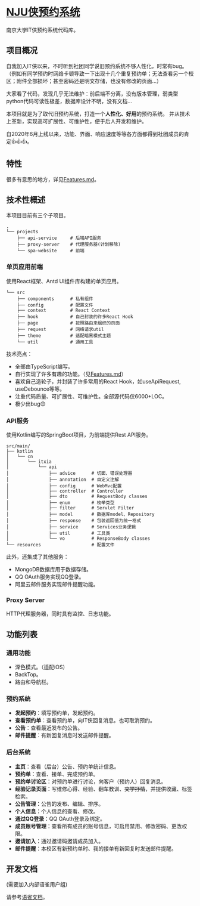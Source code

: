 # [NJU侠预约系统](https://nju.itxia.cn)

南京大学IT侠预约系统代码库。

## 项目概况

自我加入IT侠以来，不时听到社团同学说旧预约系统不够人性化，时常有bug。（例如有同学预约时网络卡顿导致一下出现十几个重复预约单；无法查看另一个校区；附件全部损坏；甚至密码还是明文存储，也没有修改的页面...）

大家看了代码，发现几乎无法维护：前后端不分离，没有版本管理，弱类型python代码可读性极差，数据库设计不明，没有文档...

本项目就是为了取代旧预约系统，打造一个**人性化、好用**的预约系统。
并从技术上革新，实现高可扩展性、可维护性，便于后人开发和维护。

自2020年6月上线以来，功能、界面、响应速度等等各方面都得到社团成员的肯定👍👍👍。

## 特性

很多有意思的地方，详见[Features.md](FEATURES.md)。

## 技术性概述
本项目目前有三个子项目。
```
.
└── projects
    ├── api-service     # 后端API服务
    ├── proxy-server    # 代理服务器(计划移除)
    └── spa-website     # 前端
```

### 单页应用前端

使用React框架、Antd UI组件库构建的单页应用。

```
└── src
    ├── components      # 私有组件
    ├── config          # 配置文件
    ├── context         # React Context
    ├── hook            # 自己封装的许多React Hook
    ├── page            # 按照路由来组织的页面
    ├── request         # 网络请求util
    ├── theme           # 适配暗黑模式主题
    └── util            # 通用工具
```

技术亮点：
- 全部由TypeScript编写。
- 自行实现了许多有趣的功能。（见[Features.md](FEATURES.md)）
- 喜欢自己造轮子，并封装了许多常用的React Hook，如useApiRequest, useDebounce等等。
- 注重代码质量、可扩展性、可维护性。全部源代码仅6000+LOC。
- 极少出bug😊

### API服务

使用Kotlin编写的SpringBoot项目，为前端提供Rest API服务。

```
src/main/
├── kotlin
│   └── cn
│       └── itxia
│           └── api
│               ├── advice      # 切面、错误处理器
│               ├── annotation  # 自定义注解
│               ├── config      # WebMvc配置
│               ├── controller  # Controller
│               ├── dto         # RequestBody classes
│               ├── enum        # 枚举类型
│               ├── filter      # Servlet Filter
│               ├── model       # 数据库model、Repository
│               ├── response    # 包装返回值为统一格式
│               ├── service     # Services业务逻辑
│               ├── util        # 工具类
│               └── vo          # ResponseBody classes
└── resources                   # 配置文件
```

此外，还集成了其他服务：
- MongoDB数据库用于数据存储。
- QQ OAuth服务实现QQ登录。
- 阿里云邮件服务实现邮件提醒功能。

### Proxy Server

HTTP代理服务器，同时具有监控、日志功能。

## 功能列表

### 通用功能
- 深色模式。（适配iOS）
- BackTop。
- 路由和导航栏。

### 预约系统

- **发起预约**：填写预约单，发起预约。
- **查看预约单**：查看预约单，向IT侠回复消息。也可取消预约。
- **公告**：查看最近发布的公告。
- **邮件提醒**：有新回复消息时发送邮件提醒。

### 后台系统

- **主页**：查看（后台）公告、预约单统计信息。
- **预约单**：查看、接单、完成预约单。
- **预约单讨论区**：对预约单进行讨论，向客户（预约人）回复消息。
- **经验记录页面**：写维修心得、经验、翻车教训、~~文学抒情~~，并提供收藏、标签检索。
- **公告管理**：公告的发布、编辑、排序。
- **个人信息**：个人信息的查看、修改。
- **通过QQ登录**：QQ OAuth登录及绑定。
- **成员账号管理**：查看所有成员的账号信息，可启用禁用、修改密码、更改权限。
- **邀请加入**：通过邀请码邀请成员加入。
- **邮件提醒**：本校区有新预约单时、我的接单有新回复时发送邮件提醒。

## 开发文档

(需要加入内部语雀用户组)

请参考[语雀文档](https://www.yuque.com/itxiaadmin/gitbook-lyh50o/vv0z15)。

